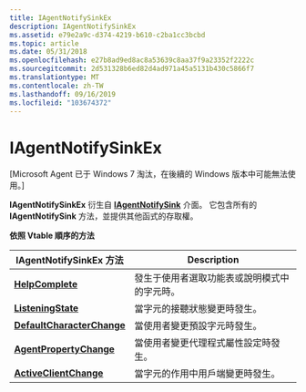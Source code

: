 ```yaml
---
title: IAgentNotifySinkEx
description: IAgentNotifySinkEx
ms.assetid: e79e2a9c-d374-4219-b610-c2ba1cc3bcbd
ms.topic: article
ms.date: 05/31/2018
ms.openlocfilehash: e27b8ad9ed8ac8a53639c8aa37f9a23352f2222c
ms.sourcegitcommit: 2d531328b6ed82d4ad971a45a5131b430c5866f7
ms.translationtype: MT
ms.contentlocale: zh-TW
ms.lasthandoff: 09/16/2019
ms.locfileid: "103674372"
---
```

# <a name="iagentnotifysinkex"></a>IAgentNotifySinkEx

\[Microsoft Agent 已于 Windows 7 淘汰，在後續的 Windows 版本中可能無法使用。\]

**IAgentNotifySinkEx** 衍生自 [**IAgentNotifySink**](https://www.bing.com/search?q=**IAgentNotifySink**) 介面。 它包含所有的 **IAgentNotifySink** 方法，並提供其他函式的存取權。

**依照 Vtable 順序的方法**



| IAgentNotifySinkEx 方法                                                   | Description                                                        |
|------------------------------------------------------------------------------|--------------------------------------------------------------------|
| [**HelpComplete**](iagentnotifysinkex--helpcomplete.md)                     | 發生于使用者選取功能表或說明模式中的字元時。 |
| [**ListeningState**](iagentnotifysinkex--listeningstate.md)                 | 當字元的接聽狀態變更時發生。               |
| [**DefaultCharacterChange**](iagentnotifysinkex--defaultcharacterchange.md) | 當使用者變更預設字元時發生。                |
| [**AgentPropertyChange**](iagentnotifysinkex--agentpropertychange.md)       | 當使用者變更代理程式屬性設定時發生。            |
| [**ActiveClientChange**](iagentnotifysinkex--activeclientchange.md)         | 當字元的作用中用戶端變更時發生。              |



 

 

 




